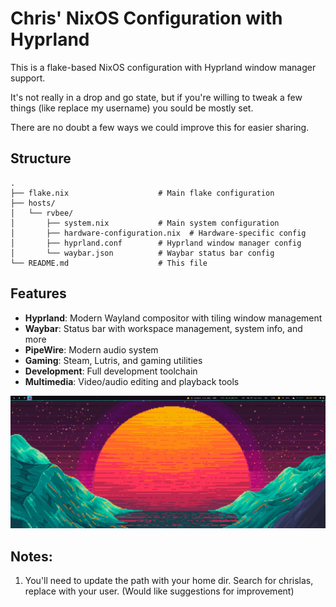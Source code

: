 # Chris' NixOS Configuration with Hyprland

This is a flake-based NixOS configuration with Hyprland window manager support.

It's not really in a drop and go state, but if you're willing to tweak a few things
 (like replace my username) you sould be mostly set.

There are no doubt a few ways we could improve this for easier sharing. 


## Structure

```
.
├── flake.nix                    # Main flake configuration
├── hosts/
│   └── rvbee/
│       ├── system.nix           # Main system configuration
│       ├── hardware-configuration.nix  # Hardware-specific config
│       ├── hyprland.conf        # Hyprland window manager config
│       └── waybar.json          # Waybar status bar config
└── README.md                    # This file
```

## Features

- **Hyprland**: Modern Wayland compositor with tiling window management
- **Waybar**: Status bar with workspace management, system info, and more
- **PipeWire**: Modern audio system
- **Gaming**: Steam, Lutris, and gaming utilities
- **Development**: Full development toolchain
- **Multimedia**: Video/audio editing and playback tools

![Screenshot](screenshot.jpg)

## Notes:

1. You'll need to update the path with your home dir. 
   Search for chrislas, replace with your user.
	(Would like suggestions for improvement)
